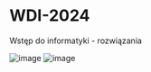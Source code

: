 # WDI-2024
Wstęp do informatyki - rozwiązania

![image](https://github.com/user-attachments/assets/bc4d06c0-524f-4abf-af05-7d2728a372e2)
![image](https://github.com/user-attachments/assets/8566110c-4da3-4f57-b146-6d183278e7f2)
